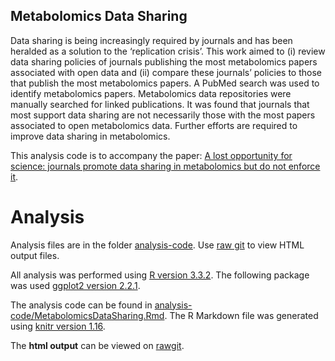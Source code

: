 ## Metabolomics Data Sharing
Data sharing is being increasingly required by journals and has been heralded as a solution to the ‘replication crisis’. This work aimed to (i) review data sharing policies of journals publishing the most metabolomics papers associated with open data and (ii) compare these journals’ policies to those that publish the most metabolomics papers. A PubMed search was used to identify metabolomics papers. Metabolomics data repositories were manually searched for linked publications. It was found that journals that most support data sharing are not necessarily those with the most papers associated to open metabolomics data. Further efforts are required to improve data sharing in metabolomics.

This analysis code is to accompany the paper: [A lost opportunity for science: journals promote data sharing in metabolomics but do not enforce it](https://doi.org/10.1007/s11306-017-1309-5).

# Analysis

Analysis files are in the folder [analysis-code](https://github.com/RASpicer/Metabolomics_Data_Sharing/tree/master/analysis_code). Use [raw git](https://rawgit.com/) to view HTML output files.

All analysis was performed using [R version 3.3.2](https://cran.r-project.org/). The following package was used [ggplot2 version 2.2.1](https://cran.r-project.org/web/packages/ggplot2/index.html).

The analysis code can be found in [analysis-code/MetabolomicsDataSharing.Rmd](https://github.com/RASpicer/Metabolomics_Data_Sharing/tree/master/analysis_code/MetabolomicsDataSharing.Rmd). The R Markdown file was generated using [knitr version 1.16](https://cran.r-project.org/web/packages/knitr/index.html). 

The <b>html output</b> can be viewed on [rawgit](https://rawgit.com/RASpicer/Metabolomics_Data_Sharing/master/analysis_code/MetabolomicsDataSharing.html).
